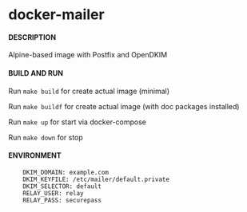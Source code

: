 # docker-mailer #

#### DESCRIPTION ####
Alpine-based image with Postfix and OpenDKIM


#### BUILD AND RUN ####
Run `make build` for create actual image (minimal)

Run `make buildf` for create actual image (with doc packages installed)

Run `make up` for start via docker-compose

Run `make down` for stop

#### ENVIRONMENT ####
```
    DKIM_DOMAIN: example.com
    DKIM_KEYFILE: /etc/mailer/default.private
    DKIM_SELECTOR: default
    RELAY_USER: relay
    RELAY_PASS: securepass
```

